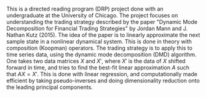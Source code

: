 This is a directed reading program (DRP) project done with an undergraduate at the University of Chicago.
The project focuses on understanding the trading strategy described by the paper "Dynamic Mode Decomposition for Financial Trading Strategies" 
by Jordan Mann and J. Nathan Kutz (2015). The idea of the paper is to linearly approximate the next sample state in a nonlinear dynamical system.
This is done in theory with composition (Koopman) operators. The trading strategy is to apply this to time series data, using the dynamic mode decomposition (DMD) algorithm.
One takes two data matrices $X$ and $X'$, where $X'$ is the data of $X$ shifted forward in time, and tries to find the best-fit linear approximation $A$ such that
$AX = X'$. This is done with linear regression, and computationally made efficient by taking pseudo-inverses and doing dimensionality reduction onto the leading principal components.
